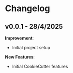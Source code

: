 # Changelog

## v0.0.1 - 28/4/2025

**Improvement**:

-   Initial project setup

**New Features**:

-   Initial CookieCutter features
